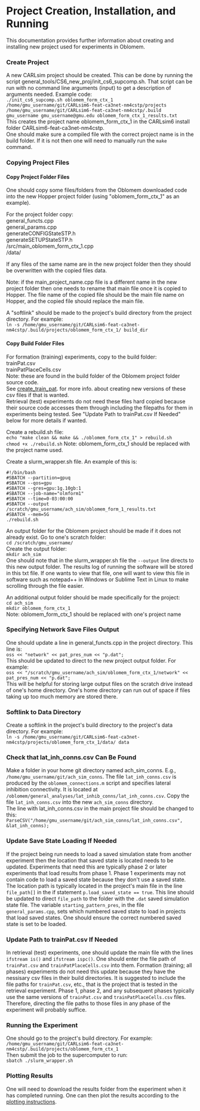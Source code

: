 Project Creation, Installation, and Running
===========================================

This documentation provides further information about creating and installing new project used for experiments in Oblomem.

### Create Project

A new CARLsim project should be created. This can be done by running the script general_tools/CS6_new_proj/init_cs6_supcomp.sh. That script can be run with no command line arguments (input) to get a description of arguments needed. Example code:
<br>`./init_cs6_supcomp.sh oblomem_form_ctx_1 /home/gmu_username/git/CARLsim6-feat-ca3net-nm4cstp/projects /home/gmu_username/git/CARLsim6-feat-ca3net-nm4cstp/.build gmu_username gmu_username@gmu.edu oblomem_form_ctx_1_results.txt`
<br>This creates the project name oblomem_form_ctx_1 in the CARLsim6 install folder CARLsim6-feat-ca3net-nm4cstp.
<br>One should make sure a compiled file with the correct project name is in the build folder. If it is not then one will need to manually run the `make` command.

### Copying Project Files

#### Copy Project Folder Files
One should copy some files/folders from the Oblomem downloaded code into the new Hopper project folder (using "oblomem_form_ctx_1" as an example).

For the project folder copy:
<br>general_functs.cpp
<br>general_params.cpp
<br>generateCONFIGStateSTP.h
<br>generateSETUPStateSTP.h
<br>/src/main_oblomem_form_ctx_1.cpp
<br>/data/

If any files of the same name are in the new project folder then they should be overwritten with the copied files data.

Note: if the main_project_name.cpp file is a different name in the new project folder then one needs to rename that main file once it is copied to Hopper. The file name of the copied file should be the main file name on Hopper, and the copied file should replace the main file.

A "softlink" should be made to the project's build directory from the project directory. For example:
<br>`ln -s /home/gmu_username/git/CARLsim6-feat-ca3net-nm4cstp/.build/projects/oblomem_form_ctx_1/ build_dir`

#### Copy Build Folder Files
For formation (training) experiments, copy to the build folder:
<br>trainPat.csv
<br>trainPatPlaceCells.csv
<br>Note: these are found in the build folder of the Oblomem project folder source code.
<br>See [create_train_pat](https://hco-dev-docs.readthedocs.io/en/latest/oblomem/create_train_pat.html). for more info. about creating new versions of these csv files if that is wanted.
<br>Retrieval (test) experiments do not need these files hard copied because their source code accesses them through including the filepaths for them in experiments being tested. See "Update Path to trainPat.csv If Needed" below for more details if wanted.

Create a rebuild.sh file:
<br>`echo "make clean && make && ./oblomem_form_ctx_1" > rebuild.sh`
<br>`chmod +x ./rebuild.sh`
Note: oblomem_form_ctx_1 should be replaced with the project name used.

Create a slurm_wrapper.sh file. An example of this is:
```
#!/bin/bash
#SBATCH --partition=gpuq
#SBATCH --qos=gpu
#SBATCH --gres=gpu:1g.10gb:1
#SBATCH --job-name="olmform1"
#SBATCH --time=0-03:00:00
#SBATCH --output /scratch/gmu_username/ach_sim/oblomem_form_1_results.txt
#SBATCH --mem=5G
./rebuild.sh
```

An output folder for the Oblomem project should be made if it does not already exist. Go to one's scratch folder:
<br>`cd /scratch/gmu_username/`
<br>Create the output folder:
<br>`mkdir ach_sim`
<br>One should note that in the slurm_wrapper.sh file the `--output` line directs to this new output folder. The results log of running the software will be stored in this txt file. If one wants to view that file, one will want to view this file in software such as notepad++ in Windows or Sublime Text in Linux to make scrolling through the file easier.

An additional output folder should be made specifically for the project:
<br>`cd ach_sim`
<br>`mkdir oblomem_form_ctx_1`
<br>Note: oblomem_form_ctx_1 should be replaced with one's project name

### Specifying Network Save Files Output
One should update a line in general_functs.cpp in the project directory. This line is:
<br>`oss << "network" << pat_pres_num << "p.dat";`
<br>This should be updated to direct to the new project output folder. For example:
<br>`oss << "/scratch/gmu_username/ach_sim/oblomem_form_ctx_1/network" << pat_pres_num << "p.dat";`
<br>This will be helpful for storing large output files on the scratch drive instead of one's home directory. One's home directory can run out of space if files taking up too much memory are stored there.

### Softlink to Data Directory
Create a softlink in the project's build directory to the project's data directory. For example:
<br>`ln -s /home/gmu_username/git/CARLsim6-feat-ca3net-nm4cstp/projects/oblomem_form_ctx_1/data/ data`

### Check that lat_inh_conns.csv Can Be Found
Make a folder in your home git directory named ach_sim_conns. E.g., `/home/gmu_username/git/ach_sim_conns`. The file `lat_inh_conns.csv` is produced by the `oblomem_connections.m` script and specifies lateral inhibition connectivity. It is located at `/oblomem/general_analyses/lat_inhib_conns/lat_inh_conns.csv`. Copy the file `lat_inh_conns.csv` into the new `ach_sim_conns` directory.
<br>The line with lat_inh_conns.csv in the main project file should be changed to this:
<br>`ParseCSV("/home/gmu_username/git/ach_sim_conns/lat_inh_conns.csv", &lat_inh_conns);`

### Update Save State Loading If Needed
If the project being run needs to load a saved simulation state from another experiment then the location that saved state is located needs to be updated. Experiments that need this are typically phase 2 or later experiments that load results from phase 1. Phase 1 experiments may not contain code to load a saved state because they don't use a saved state. The location path is typically located in the project's main file in the line `file_path[]` in the if statement `p.load_saved_state == true`. This line should be updated to direct `file_path` to the folder with the `.dat` saved simulation state file. The variable `starting_pattern_pres`, in the file `general_params.cpp`, sets which numbered saved state to load in projects that load saved states. One should ensure the correct numbered saved state is set to be loaded.

### Update Path to trainPat.csv If Needed
In retrieval (test) experiments, one should update the main file with the lines `ifstream is()` and `ifstream ispc()`. One should enter the file path of `trainPat.csv` and `trainPatPlaceCells.csv` into them. Formation (training; all phases) experiments do not need this update because they have the nessisary csv files in their build directories. It is suggested to include the file paths for `trainPat.csv`, etc., that is the project that is tested in the retrieval experiment. Phase 1, phase 2, and any subsequent phases typically use the same versions of `trainPat.csv` and `trainPatPlaceCells.csv` files. Therefore, directing the file paths to those files in any phase of the experiment will probably suffice.

### Running the Experiment
One should go to the project's build directory. For example:
<br>`/home/gmu_username/git/CARLsim6-feat-ca3net-nm4cstp/.build/projects/oblomem_form_ctx_1`
<br>Then submit the job to the supercomputer to run:
<br>`sbatch ./slurm_wrapper.sh`

### Plotting Results

One will need to download the results folder from the experiment when it has completed running. One can then plot the results according to the [plotting instructions](https://hco-dev-docs.readthedocs.io/en/latest/oblomem/plotting.html).
